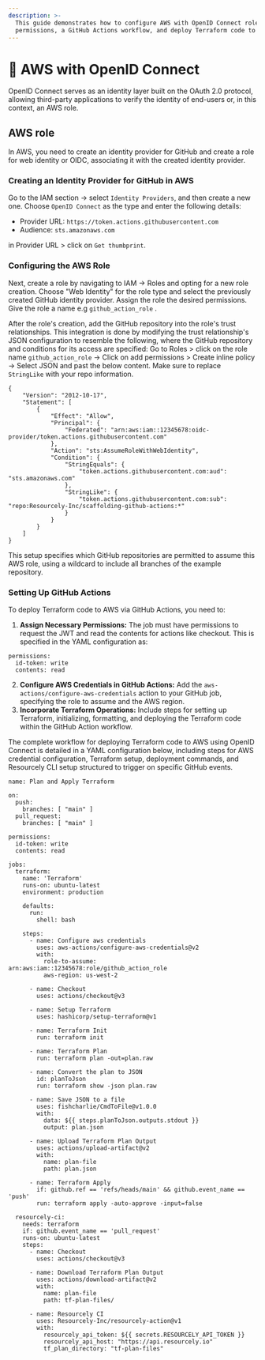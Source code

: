```yaml
---
description: >-
  This guide demonstrates how to configure AWS with OpenID Connect role, create
  permissions, a GitHub Actions workflow, and deploy Terraform code to AWS.
---
```


# 🐹 AWS with OpenID Connect

OpenID Connect serves as an identity layer built on the OAuth 2.0 protocol, allowing third-party applications to verify the identity of end-users or, in this context, an AWS role.

## AWS role

In AWS, you need to create an identity provider for GitHub and create a role for web identity or OIDC, associating it with the created identity provider.

### Creating an Identity Provider for GitHub in AWS

Go to the IAM section -> select `Identity Providers`, and then create a new one. Choose `OpenID Connect` as the type and enter the following details:&#x20;

* Provider URL: `https://token.actions.githubusercontent.com`
* Audience: `sts.amazonaws.com`

in Provider URL > click on `Get thumbprint`.

### Configuring the AWS Role

Next, create a role by navigating to IAM -> Roles and opting for a new role creation. Choose "Web Identity" for the role type and select the previously created GitHub identity provider. Assign the role the desired permissions. Give the role a name e.g `github_action_role` .

After the role's creation, add the GitHub repository into the role's trust relationships. This integration is done by modifying the trust relationship's JSON configuration to resemble the following, where the GitHub repository and conditions for its access are specified: Go to Roles > click on the role name `github_action_role` -> Click on add permissions > Create inline policy -> Select JSON and past the below content. Make sure to replace `StringLike` with your repo information.

```
{
    "Version": "2012-10-17",
    "Statement": [
        {
            "Effect": "Allow",
            "Principal": {
                "Federated": "arn:aws:iam::12345678:oidc-provider/token.actions.githubusercontent.com"
            },
            "Action": "sts:AssumeRoleWithWebIdentity",
            "Condition": {
                "StringEquals": {
                    "token.actions.githubusercontent.com:aud": "sts.amazonaws.com"
                },
                "StringLike": {
                    "token.actions.githubusercontent.com:sub": "repo:Resourcely-Inc/scaffolding-github-actions:*"
                }
            }
        }
    ]
}

```

This setup specifies which GitHub repositories are permitted to assume this AWS role, using a wildcard to include all branches of the example repository.

### Setting Up GitHub Actions

To deploy Terraform code to AWS via GitHub Actions, you need to:

1. **Assign Necessary Permissions:** The job must have permissions to request the JWT and read the contents for actions like checkout. This is specified in the YAML configuration as:

```
permissions:
  id-token: write
  contents: read
```

2. **Configure AWS Credentials in GitHub Actions:** Add the `aws-actions/configure-aws-credentials` action to your GitHub job, specifying the role to assume and the AWS region.
3. **Incorporate Terraform Operations:** Include steps for setting up Terraform, initializing, formatting, and deploying the Terraform code within the GitHub Action workflow.

The complete workflow for deploying Terraform code to AWS using OpenID Connect is detailed in a YAML configuration below, including steps for AWS credential configuration, Terraform setup, deployment commands, and Resourcely CLI setup structured to trigger on specific GitHub events.

```
name: Plan and Apply Terraform

on:
  push:
    branches: [ "main" ]
  pull_request:
    branches: [ "main" ]

permissions:
  id-token: write
  contents: read

jobs:
  terraform:
    name: 'Terraform'
    runs-on: ubuntu-latest
    environment: production

    defaults:
      run:
        shell: bash

    steps:
      - name: Configure aws credentials
        uses: aws-actions/configure-aws-credentials@v2
        with:
          role-to-assume: arn:aws:iam::12345678:role/github_action_role
          aws-region: us-west-2

      - name: Checkout
        uses: actions/checkout@v3

      - name: Setup Terraform
        uses: hashicorp/setup-terraform@v1

      - name: Terraform Init
        run: terraform init

      - name: Terraform Plan
        run: terraform plan -out=plan.raw

      - name: Convert the plan to JSON
        id: planToJson
        run: terraform show -json plan.raw

      - name: Save JSON to a file
        uses: fishcharlie/CmdToFile@v1.0.0
        with:
          data: ${{ steps.planToJson.outputs.stdout }}
          output: plan.json

      - name: Upload Terraform Plan Output
        uses: actions/upload-artifact@v2
        with:
          name: plan-file
          path: plan.json

      - name: Terraform Apply
        if: github.ref == 'refs/heads/main' && github.event_name == 'push'
        run: terraform apply -auto-approve -input=false

  resourcely-ci:
    needs: terraform
    if: github.event_name == 'pull_request'
    runs-on: ubuntu-latest
    steps:
      - name: Checkout
        uses: actions/checkout@v3

      - name: Download Terraform Plan Output
        uses: actions/download-artifact@v2
        with:
          name: plan-file
          path: tf-plan-files/

      - name: Resourcely CI
        uses: Resourcely-Inc/resourcely-action@v1
        with:
          resourcely_api_token: ${{ secrets.RESOURCELY_API_TOKEN }}
          resourcely_api_host: "https://api.resourcely.io"
          tf_plan_directory: "tf-plan-files"
```
